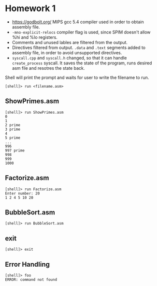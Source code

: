 # Homework 1

- https://godbolt.org/  MIPS gcc 5.4 compiler used in order to obtain assembly file.
- `-mno-explicit-relocs` compiler flag is used, since SPIM doesn't allow %hi and %lo registers.
- Comments and unused lables are filtered from the output.
- Directives filtered from output. `.data` and `.text` segments added to assembly file, in order to avoid unsupported directives.
- `syscall.cpp` and `syscall.h` changed, so that it can handle `create_process` syscall. It saves the state of the program, runs desired asm file and resotres the state back.

Shell will print the prompt and waits for user to write the filename to run.

```
[shell]> run <filename.asm>
```

## ShowPrimes.asm

```
[shell]> run ShowPrimes.asm
0
1
2 prime
3 prime
4
5 prime
...
996
997 prime
998
999
1000
```

## Factorize.asm


```
[shell]> run Factorize.asm
Enter number: 20
1 2 4 5 10 20
```

## BubbleSort.asm

```
[shell]> run BubbleSort.asm
```

## exit

```
[shell]> exit
```

## Error Handling

```
[shell]> foo
ERROR: command not found
```
